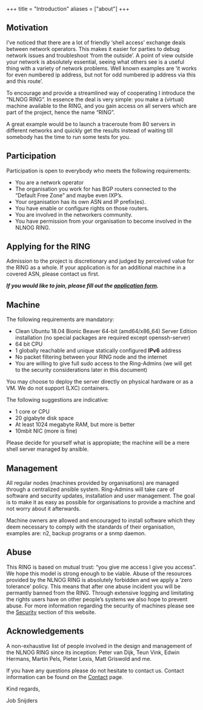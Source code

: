 +++
title = "Introduction"
aliases = ["about"]
+++

## Motivation

I’ve noticed that there are a lot of friendly ‘shell access’ exchange deals between network operators. This makes it easier for parties to debug network issues and troubleshoot ‘from the outside’. A point of view outside your network is absolutely essential, seeing what others see is a useful thing with a variety of network problems. Well known examples are ‘it works for even numbered ip address, but not for odd numbered ip address via this and this route’.

To encourage and provide a streamlined way of cooperating I introduce the “NLNOG RING”. In essence the deal is very simple: you make a (virtual) machine available to the RING, and you gain access on all servers which are part of the project, hence the name “RING”.

A great example would be to launch a traceroute from 80 servers in different networks and quickly get the results instead of waiting till somebody has the time to run some tests for you.

## Participation

Participation is open to everybody who meets the following requirements:

* You are a network operator
* The organisation you work for has BGP routers connected to the “Default Free Zone” and maybe even IXP’s.
* Your organisation has its own ASN and IP prefix(es).
* You have enable or configure rights on those routers.
* You are involved in the networkers community.
* You have permission from your organisation to become involved in the NLNOG RING.

## Applying for the RING

Admission to the project is discretionary and judged by perceived value for the RING as a whole. If your application is for an additional machine in a covered ASN, please contact us first.

***If you would like to join, please fill out the [application form](/contact/application-form).***

## Machine

The following requirements are mandatory:

* Clean Ubuntu 18.04 Bionic Beaver 64-bit (amd64/x86_64) Server Edition installation (no special packages are required except openssh-server)
* 64 bit CPU
* 1 globally reachable and unique statically configured **IPv6** address
* No packet filtering between your RING node and the internet
* You are willing to give full sudo access to the Ring-Admins (we will get to the security considerations later in this document)

You may choose to deploy the server directly on physical hardware or as a VM. We do not support (LXC) containers.

The following suggestions are indicative:

* 1 core or CPU
* 20 gigabyte disk space
* At least 1024 megabyte RAM, but more is better
* 10mbit NIC (more is fine)

Please decide for yourself what is appropiate; the machine will be a mere shell server managed by ansible.

## Management

All regular nodes (machines provided by organisations) are managed through a centralized ansible system. Ring-Admins will take care of software and security updates, installation and user management. The goal is to make it as easy as possible for organisations to provide a machine and not worry about it afterwards.

Machine owners are allowed and encouraged to install software which they deem necessary to comply with the standards of their organisation, examples are: n2, backup programs or a snmp daemon.

## Abuse

This RING is based on mutual trust: “you give me access I give you access”. We hope this model is strong enough to be viable. Abuse of the resources provided by the NLNOG RING is absolutely forbidden and we apply a ‘zero tolerance’ policy. This means that after one abuse incident you will be permantly banned from the RING. Through extensive logging and limitating the rights users have on other people’s systems we also hope to prevent abuse. For more information regarding the security of machines please see the [Security](/security) section of this website.

## Acknowledgements

A non-exhaustive list of people involved in the design and management of the NLNOG RING since its inception: Peter van Dijk, Teun Vink, Edwin Hermans, Martin Pels, Pieter Lexis, Matt Griswold and me.

If you have any questions please do not hesitate to contact us. Contact information can be found on the [Contact](/contact) page.

Kind regards,

Job Snijders

